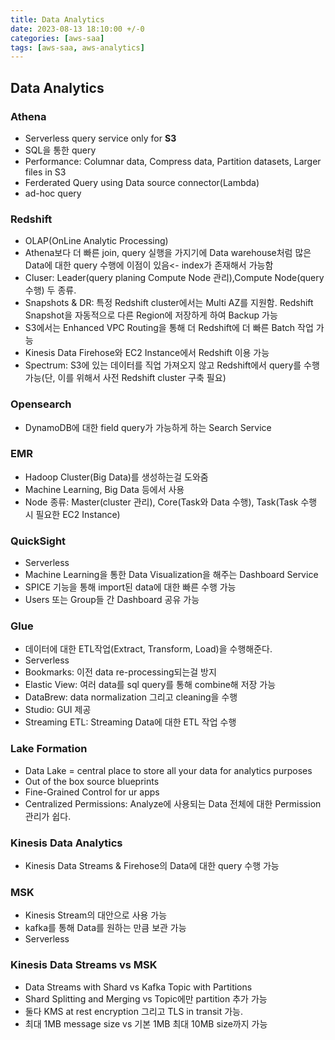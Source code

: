 ```yaml
---
title: Data Analytics
date: 2023-08-13 18:10:00 +/-0
categories: [aws-saa]
tags: [aws-saa, aws-analytics]
---
```


## Data Analytics

### Athena

- Serverless query service only for **S3**
- SQL을 통한 query
- Performance: Columnar data, Compress data, Partition datasets, Larger files in S3
- Ferderated Query using Data source connector(Lambda)
- ad-hoc query

### Redshift

- OLAP(OnLine Analytic Processing)
- Athena보다 더 빠른 join, query 실행을 가지기에 Data warehouse처럼 많은 Data에 대한 query 수행에 이점이 있음<- index가 존재해서 가능함
- Cluser: Leader(query planing Compute Node 관리),Compute Node(query 수행) 두 종류.
- Snapshots & DR: 특정 Redshift cluster에서는 Multi AZ를 지원함. Redshift Snapshot을 자동적으로 다른 Region에 저장하게 하여 Backup 가능
- S3에서는 Enhanced VPC Routing을 통해 더 Redshift에 더 빠른 Batch 작업 가능
- Kinesis Data Firehose와 EC2 Instance에서 Redshift 이용 가능
- Spectrum: S3에 있는 데이터를 직업 가져오지 않고 Redshift에서 query를 수행 가능(단, 이를 위해서 사전 Redshift cluster 구축 필요)

### Opensearch

- DynamoDB에 대한 field query가 가능하게 하는 Search Service

### EMR

- Hadoop Cluster(Big Data)를 생성하는걸 도와줌
- Machine Learning, Big Data 등에서 사용
- Node 종류: Master(cluster 관리), Core(Task와 Data 수행), Task(Task 수행 시 필요한 EC2 Instance)

### QuickSight

- Serverless
- Machine Learning을 통한 Data Visualization을 해주는 Dashboard Service
- SPICE 기능을 통해 import된 data에 대한 빠른 수행 가능
- Users 또는 Group들 간 Dashboard 공유 가능

### Glue

- 데이터에 대한 ETL작업(Extract, Transform, Load)을 수행해준다.
- Serverless
- Bookmarks: 이전 data re-processing되는걸 방지
- Elastic View: 여러 data를 sql query를 통해 combine해 저장 가능
- DataBrew: data normalization 그리고 cleaning을 수행
- Studio: GUI 제공
- Streaming ETL: Streaming Data에 대한 ETL 작업 수행

### Lake Formation

- Data Lake = central place to store all your data for analytics purposes
- Out of the box source blueprints
- Fine-Grained Control for ur apps
- Centralized Permissions: Analyze에 사용되는 Data 전체에 대한 Permission 관리가 쉽다.

### Kinesis Data Analytics

- Kinesis Data Streams & Firehose의 Data에 대한 query 수행 가능

### MSK

- Kinesis Stream의 대안으로 사용 가능
- kafka를 통해 Data를 원하는 만큼 보관 가능
- Serverless

### Kinesis Data Streams vs MSK

- Data Streams with Shard vs Kafka Topic with Partitions
- Shard Splitting and Merging vs Topic에만 partition 추가 가능
- 둘다 KMS at rest encryption 그리고 TLS in transit 가능.
- 최대 1MB message size vs 기본 1MB 최대 10MB size까지 가능
